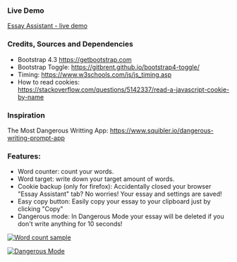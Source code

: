 ### Live Demo

<a href="https://wngnelson.com/essay/ " target="_blank">Essay Assistant - live demo</a>

### Credits, Sources and Dependencies
- Bootstrap 4.3 https://getbootstrap.com
- Bootstrap Toggle: https://gitbrent.github.io/bootstrap4-toggle/
- Timing: https://www.w3schools.com/js/js_timing.asp
- How to read cookies: https://stackoverflow.com/questions/5142337/read-a-javascript-cookie-by-name

### Inspiration
The Most Dangerous Writting App: https://www.squibler.io/dangerous-writing-prompt-app

### Features:
- Word counter: count your words.
- Word target: write down your target amount of words.
- Cookie backup (only for firefox): Accidentally closed your browser "Essay Assistant" tab? No worries! Your essay and settings are saved!
- Easy copy button: Easily copy your essay to your clipboard just by clicking "Copy"
- Dangerous mode: In Dangerous Mode your essay will be deleted if you don't write anything for 10 seconds!

[![Word count sample](https://media.giphy.com/media/Z2Cl8Q8BmGEKTqWTGF/giphy.gif "Word count sample")](http://https://media.giphy.com/media/Z2Cl8Q8BmGEKTqWTGF/giphy.gif "Word count sample")

[![Dangerous Mode](https://media.giphy.com/media/HL6JiTHqjXXai4VMzr/giphy.gif "Dangerous Mode")](https://media.giphy.com/media/HL6JiTHqjXXai4VMzr/giphy.gif "Dangerous Mode")





